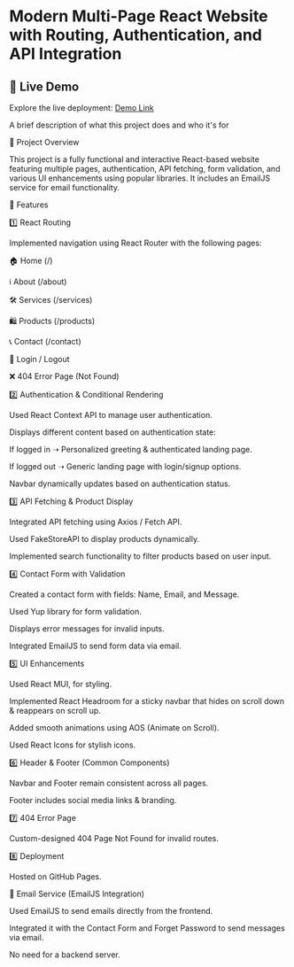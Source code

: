 
# Modern Multi-Page React Website with Routing, Authentication, and API Integration
## 🚀 Live Demo

Explore the live deployment: [Demo Link](https://skalyan933.github.io/Modern-Multi-Page-React-Website/)


A brief description of what this project does and who it's for

🚀 Project Overview

This project is a fully functional and interactive React-based website featuring multiple pages, authentication, API fetching, form validation, and various UI enhancements using popular libraries. It includes an EmailJS service for email functionality.

📌 Features

1️⃣ React Routing

Implemented navigation using React Router with the following pages:

🏠 Home (/)

ℹ️ About (/about)

🛠 Services (/services)

🛍 Products (/products)

📞 Contact (/contact)

🔐 Login / Logout

❌ 404 Error Page (Not Found)

2️⃣ Authentication & Conditional Rendering

Used React Context API to manage user authentication.

Displays different content based on authentication state:

If logged in ➝ Personalized greeting & authenticated landing page.

If logged out ➝ Generic landing page with login/signup options.

Navbar dynamically updates based on authentication status.

3️⃣ API Fetching & Product Display

Integrated API fetching using Axios / Fetch API.

Used FakeStoreAPI to display products dynamically.

Implemented search functionality to filter products based on user input.

4️⃣ Contact Form with Validation

Created a contact form with fields: Name, Email, and Message.

Used  Yup library for form validation.

Displays error messages for invalid inputs.

Integrated EmailJS to send form data via email.

5️⃣ UI Enhancements

Used React MUI, for styling.

Implemented React Headroom for a sticky navbar that hides on scroll down & reappears on scroll up.

Added smooth animations using AOS (Animate on Scroll).

Used React Icons for stylish icons.

6️⃣ Header & Footer (Common Components)

Navbar and Footer remain consistent across all pages.

Footer includes social media links & branding.

7️⃣ 404 Error Page

Custom-designed 404 Page Not Found for invalid routes.

8️⃣ Deployment

Hosted on GitHub Pages.

📨 Email Service (EmailJS Integration)

Used EmailJS to send emails directly from the frontend.

Integrated it with the Contact Form  and Forget Password to send messages via email.

No need for a backend server.

